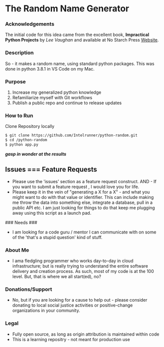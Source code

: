 # The Random Name Generator


### Acknowledgements ###
The initial code for this idea came from the excellent book, <b>Impractical Python Projects</b> by <i>Lee Vaughan</i> and available at No Starch Press <a href="http://nostarchpress.com">Website</a>.

### Description ###

So - it makes a random name, using standard python packages. This was done in python 3.8.1 in VS Code on my Mac. 

### Purpose ###
1) Increase my generalized python knowledge
2) Refamiliarize myself with Git workflows
3) Publish a public repo and continue to release updates

### How to Run ###
Clone Repository locally

```bash
$ git clone https://github.com/Intelrunner/python-random.git
$ cd /python-random
$ python app.py
```
<b><i>gasp in wonder at the results</i></b>


## Issues === Feature Requests ##

* Please use the 'issues' section as a feature request construct. AND - If you want to submit a feature request , I would love you for life. 
* Please keep it in the vein of "generating a  X for a X" - and what you might want to do with that value or identifier. This can include making me throw the data into something else, integrate a database, pull in a public API etc. I am just looking for things to do that keep me plugging away using this script as a launch pad.
</p>
### Needs ###

* I am looking for a code guru / mentor I can communicate with on some of the 'that's a stupid question' kind of stuff.

### About Me ###
  
* I ama fledgling programmer who works day-to-day in cloud infrastructure; but is really trying to understand the entire software delivery and creation process. As such, most of my code is at the 100 level. But, that is where we all start(ed), no?

### Donations/Support ###
* No, but if you are looking for a cause to help out - please consider donating to local social justice activities or positive-change organizations in your community.


### Legal ###

* Fully open source, as long as origin attribution is maintained within code
* This is a learning repositry - not meant for production use

